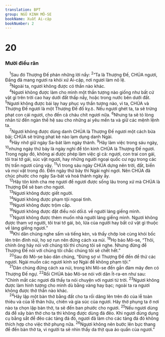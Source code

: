 ```yaml
---
translation: BPT
group: NGŨ KINH MÔ-SE
bookName: Xuất Ai-cập 
bookNumber: 2
---
```


<div class="title"><h1>20</h1><h3>Mười điều răn</h3></div>
<span class="verse xu_20_1"> <sup>1</sup>Sau đó Thượng Đế phán những lời nầy:</span>
<span class="verse xu_20_2"><sup>2</sup>“Ta là Thượng Đế, CHÚA ngươi, Đấng đã mang ngươi ra khỏi xứ Ai-cập, nơi ngươi làm nô lệ.<br/></span>
<span class="verse xu_20_3"> <sup>3</sup>Ngoài ta, ngươi không được có thần nào khác.<br/></span>
<span class="verse xu_20_4"> <sup>4</sup>Ngươi không được làm cho mình một thần tượng nào giống như bất cứ vật gì trên trời cao hay dưới đất thấp nầy, hoặc trong nước bên dưới đất.</span>
<span class="verse xu_20_5"><sup>5</sup>Ngươi không được bái lạy hay phục vụ thần tượng nào, vì ta, CHÚA và Thượng Đế ngươi là một Thượng Đế đố kỵ<a data-toggle="tooltip" data-placement="bottom" title="Hay ta là En Ca-na—Thượng Đế ganh tị.">⚓</a>. Nếu ngươi ghét ta, ta sẽ trừng phạt con cái ngươi, cho đến cả cháu chít ngươi nữa.</span>
<span class="verse xu_20_6"><sup>6</sup>Nhưng ta sẽ tỏ lòng nhân từ đến ngàn thế hệ sau cho những ai yêu mến ta và giữ các mệnh lệnh ta.<br/></span>
<span class="verse xu_20_7"> <sup>7</sup>Ngươi không được dùng danh CHÚA là Thượng Đế ngươi một cách bừa bãi; CHÚA sẽ trừng phạt kẻ nào lạm dụng danh Ngài.<br/></span>
<span class="verse xu_20_8"> <sup>8</sup>Hãy nhớ giữ ngày Sa-bát làm ngày thánh.</span>
<span class="verse xu_20_9"><sup>9</sup>Hãy làm việc trong sáu ngày,</span>
<span class="verse xu_20_10"><sup>10</sup>nhưng ngày thứ bảy là ngày nghỉ để tôn kính CHÚA là Thượng Đế ngươi. Trong ngày đó, không ai được phép làm việc gì cả: ngươi, con trai con gái, tôi trai tớ gái, súc vật ngươi, hay những người ngoại quốc cư ngụ trong các thị trấn ngươi cũng vậy.</span>
<span class="verse xu_20_11"><sup>11</sup>Vì trong sáu ngày CHÚA dựng nên trời, đất, biển và mọi vật trong đó. Đến ngày thứ bảy thì Ngài nghỉ ngơi. Nên CHÚA đã chúc phước cho ngày Sa-bát và hoá thánh ngày ấy.<br/></span>
<span class="verse xu_20_12"> <sup>12</sup>Hãy tôn kính cha mẹ ngươi để ngươi được sống lâu trong xứ mà CHÚA là Thượng Đế sẽ ban cho ngươi.<br/></span>
<span class="verse xu_20_13"> <sup>13</sup>Ngươi không được giết người.<br/></span>
<span class="verse xu_20_14"> <sup>14</sup>Ngươi không được phạm tội ngoại tình.<br/></span>
<span class="verse xu_20_15"> <sup>15</sup>Ngươi không được trộm cắp.<br/></span>
<span class="verse xu_20_16"> <sup>16</sup>Ngươi không được đặt điều nói dối<a data-toggle="tooltip" data-placement="bottom" title="Hay “làm chứng gian.”">⚓</a> về người láng giềng mình.<br/></span>
<span class="verse xu_20_17"> <sup>17</sup>Ngươi không được thèm muốn nhà người láng giềng mình. Ngươi không được tham vợ người, tôi trai tớ gái, bò, lừa của người hay bất cứ vật gì thuộc về láng giềng ngươi.”<br/></span>
<span class="verse xu_20_18"> <sup>18</sup>Khi dân chúng nghe sấm và tiếng kèn, và thấy chớp loè cùng khói bốc lên trên đỉnh núi, họ sợ run nên đứng cách xa núi.</span>
<span class="verse xu_20_19"><sup>19</sup>Họ bảo Mô-se, “Thôi, chính ông hãy nói với chúng tôi thì chúng tôi sẽ nghe. Nhưng đừng để Thượng Đế nói với chúng tôi chắc chúng tôi sẽ chết hết.”<br/></span>
<span class="verse xu_20_20"> <sup>20</sup>Sau đó Mô-se bảo dân chúng, “Đừng sợ vì Thượng Đế đến để thử các ngươi. Ngài muốn các ngươi kính sợ Ngài để không phạm tội.”<br/></span>
<span class="verse xu_20_21"> <sup>21</sup>Dân chúng đứng cách xa núi, trong khi Mô-se đến gần đám mây đen có Thượng Đế ngự.</span>
<span class="verse xu_20_22"><sup>22</sup>Rồi CHÚA bảo Mô-se nói với dân Ít-ra-en như sau: “Chính mắt các ngươi đã thấy ta nói chuyện với ngươi từ trời.</span>
<span class="verse xu_20_23"><sup>23</sup>Ngươi không được làm hình tượng cho mình dù bằng vàng hay bạc; ngoài ta ra ngươi không được thờ thần nào khác.<br/></span>
<span class="verse xu_20_24"> <sup>24</sup>Hãy lập một bàn thờ bằng đất cho ta rồi dâng lên trên đó của lễ toàn thiêu và của lễ thân hữu, chiên và gia súc của ngươi. Hãy thờ phụng ta ở nơi nào ta chọn lập bàn thờ, ta sẽ đến ban phước cho ngươi.</span>
<span class="verse xu_20_25"><sup>25</sup>Nếu ngươi dùng đá để xây bàn thờ cho ta thì không được dùng đá đẽo. Khi ngươi dùng dụng cụ bằng sắt để đẽo các tảng đá đó, ngươi đã làm cho các tảng đá đó không thích hợp cho việc thờ phụng nữa.</span>
<span class="verse xu_20_26"><sup>26</sup>Ngươi không nên bước lên bực thang để đến bàn thờ ta, vì người ta sẽ nhìn thấy da thịt qua áo quần của ngươi.”<br/></span>
